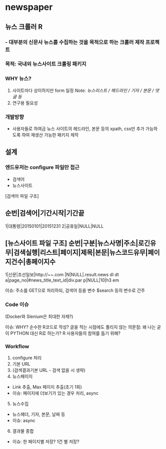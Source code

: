 # newspaper

## 뉴스 크롤러 R

### - 대부분의 신문사 뉴스를 수집하는 것을 목적으로 하는 크롤러 제작 프로젝트


### 목적: 국내외 뉴스사이트 크롤링 패키지


### WHY 뉴스?

1. 사이트마다 상이하지만 form 일정
*Note: 뉴스리스트 / 헤드라인 / 기자 / 본문 / 댓글 등*
2. 연구용 필요성

### 개발방향

* 사용자들로 하여금 뉴스 사이트의 헤드라인, 본문 등의 xpath, css만 추가 가능하도록 하여 재생산 가능한 패키지 제작

## 설계

### 엔드유저는 configure 파일만 접근

* 검색어
* 뉴스사이트

[검색어 파일 구조]

순번|검색어|기간시작|기간끝
--------------------------
1|대통령|20150101|20151231
2|공휴일|NULL|NULL

[뉴스사이트 파일 구조]
순번|구분|뉴스사명|주소|로긴유무|검색실행|리스트|페이지|제목|본문|뉴스코드유무|페이지건수|총페이지수
--------------------------------------------------------------------------------
1|신문|조선일보|http://~~.com |N|NULL|.result.news dl dt a|page_no|#news_title_text_id|div.par p|NULL|10|h3 em

이슈: 주소를 GET으로 처리하되, 검색어 등을 변수 $search 등의 변수로 간주

### Code 이슈

(Docker와 Slenium은 최대한 자제?)

이슈: WHY? 순수한 R코드로 작성?
     글을 적는 시점에도 풀리지 않는 의문점: 왜 나는 굳이 PYTHON 대신 R로 하는가?
     R 사용자들의 참여를 돕기 위해?

### Workflow

1. configure 처리
2. 기본 URL
3. (검색결과기본 URL - 검색 없을 시 생략)
4. 뉴스페이지
- Link 추출, Max 페이지 추출(초기 1회)
- 이슈: 페이지에 더보기가 있는 경우 처리, async
5. 뉴스수집
- 뉴스헤더, 기자, 본문, 날짜 등
- 이슈: async
6. 결과물 종합
- 이슈: 한 페이지별 저장? 1건 별 저장?
